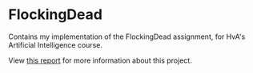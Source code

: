 # FlockingDead

Contains my implementation of the FlockingDead assignment, for HvA's Artificial Intelligence course.

View [this report](https://github.com/kemmel-dev/FlockingDead/blob/main/FlockingDead_Report.pdf) for more information about this project.
